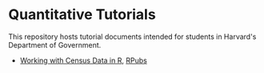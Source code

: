 # Quantitative Tutorials

This repository hosts tutorial documents intended for students in Harvard's Department of Government. 

- [Working with Census Data in R](census.Rmd), [RPubs](https://rpubs.com/tylersimko/tutorial_census)
